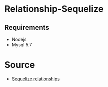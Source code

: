 # Relationship-Sequelize

## Requirements
- Nodejs
- Mysql 5.7

# Source
- [Sequelize relationships](https://medium.com/@eth3rnit3/sequelize-relationships-ultimate-guide-f26801a75554)